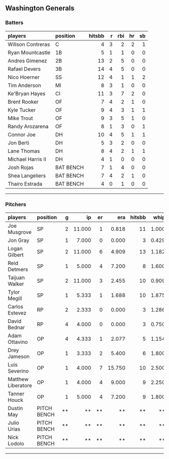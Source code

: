 ## Washington Generals

### Batters

 
|players           |position  | hitsbb|  r| rbi| hr| sb| 
|:-----------------|:---------|------:|--:|---:|--:|--:| 
|Willson Contreras |C         |      4|  3|   2|  2|  1| 
|Ryan Mountcastle  |1B        |      5|  1|   1|  0|  0| 
|Andres Gimenez    |2B        |     13|  2|   5|  0|  0| 
|Rafael Devers     |3B        |     14|  4|   5|  0|  0| 
|Nico Hoerner      |SS        |     12|  4|   1|  1|  2| 
|Tim Anderson      |MI        |      8|  3|   1|  0|  0| 
|Ke'Bryan Hayes    |CI        |     11|  3|   7|  2|  0| 
|Brent Rooker      |OF        |      7|  4|   2|  1|  0| 
|Kyle Tucker       |OF        |      9|  4|   3|  1|  1| 
|Mike Trout        |OF        |      9|  3|   5|  1|  0| 
|Randy Arozarena   |OF        |      8|  1|   3|  0|  1| 
|Connor Joe        |DH        |     10|  4|   5|  1|  1| 
|Jon Berti         |DH        |      5|  3|   2|  0|  0| 
|Lane Thomas       |DH        |      8|  4|   2|  1|  1| 
|Michael Harris II |DH        |      4|  1|   0|  0|  0| 
|Josh Rojas        |BAT BENCH |      7|  1|   4|  0|  0| 
|Shea Langeliers   |BAT BENCH |      7|  4|   2|  1|  0| 
|Thairo Estrada    |BAT BENCH |      4|  0|   1|  0|  0| 


* * *

### Pitchers

 
|players            |position    |  g|     ip| er|    era| hitsbb|  whip| so|  w| sv| 
|:------------------|:-----------|--:|------:|--:|------:|------:|-----:|--:|--:|--:| 
|Joe Musgrove       |SP          |  2| 11.000|  1|  0.818|     11| 1.000| 11|  1|  0| 
|Jon Gray           |SP          |  1|  7.000|  0|  0.000|      3| 0.429|  5|  1|  0| 
|Logan Gilbert      |SP          |  2| 11.000|  6|  4.909|     13| 1.182| 10|  1|  0| 
|Reid Detmers       |SP          |  1|  5.000|  4|  7.200|      8| 1.600|  2|  0|  0| 
|Taijuan Walker     |SP          |  2| 11.000|  3|  2.455|     10| 0.909| 10|  1|  0| 
|Tylor Megill       |SP          |  1|  5.333|  1|  1.688|     10| 1.875|  5|  0|  0| 
|Carlos Estevez     |RP          |  2|  2.333|  0|  0.000|      3| 1.286|  2|  0|  2| 
|David Bednar       |RP          |  4|  4.000|  0|  0.000|      3| 0.750|  4|  0|  4| 
|Adam Ottavino      |OP          |  4|  4.333|  1|  2.077|      5| 1.154|  3|  0|  0| 
|Drey Jameson       |OP          |  1|  3.333|  2|  5.400|      6| 1.800|  1|  0|  0| 
|Luis Severino      |OP          |  1|  4.000|  7| 15.750|     10| 2.500|  2|  0|  0| 
|Matthew Liberatore |OP          |  1|  4.000|  4|  9.000|      9| 2.250|  2|  0|  0| 
|Tanner Houck       |OP          |  1|  5.000|  4|  7.200|      9| 1.800|  6|  0|  0| 
|Dustin May         |PITCH BENCH | **|     **| **|     **|     **|    **| **| **| **| 
|Julio Urias        |PITCH BENCH | **|     **| **|     **|     **|    **| **| **| **| 
|Nick Lodolo        |PITCH BENCH | **|     **| **|     **|     **|    **| **| **| **| 


* * *


